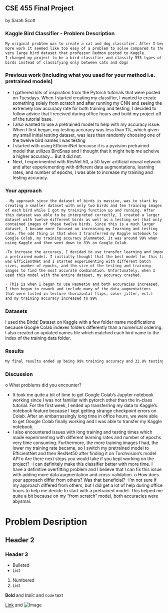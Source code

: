 ## CSE 455 Final Project
by Sarah Scott

### Kaggle Bird Classifier - Problem Description
```markdown
My original problem was to create a cat and dog classifier. After I began
more work it seemed like too easy of a problem to solve compared to the
very large bird dataset that professor Redmon posted to Kaggle. 
I changed my project to be a bird classifier and classify 555 types of 
birds instead of classifying only between cats and dogs
```
### Previous work (including what you used for your method i.e. pretrained models)
- I gathered lots of inspiration from the Pytorch tutorials that were posted on Tuesdays. When I started creating my classifier, I wanted to create something solely from scratch and after running my CNN and seeing the extremely low accuracy rate for both training and testing, I decided to follow advice that I received during office hours and build my project off of the tutorial base. 
- I also wanted to use a pretrained model to help with my accuracy issue. When I first began, my testing accuracy was less than 1%, which given my small initial testing dataset, was less than randomly choosing one of the twelve bird names I was testing
- I started with using EfficientNet because it is a pyvision pretrained model that utilizes BirdSnap and I thought that it might help me acheive a higher accuracy... But it did not.
- Next, I experimented with ResNet 50, a 50 layer artificial neural network and after experiementing with different data augmentations, learning rates, and number of epochs, I was able to increase my training and testing accuracy.

### Your approach
```markdown
- My approach since the dataset of birds is massive, was to start by 
creating a smaller dataset with only two birds and ten training images 
of each bird while I got my training function up and running. After 
this dataset was able to be interpreted correctly, I created a larger
dataset with twelve different birds as well as a testing set that only
contained images of these twelve birds. Since this is a much larger 
dataset, I became more focused on increasing my learning and testing
rate. The odd thing is that when I transferred my Kaggle notebook to
Google Colab, my training accuracy plummeted. It was around 99% when
using Kaggle and then went down to 33% on Google Colab. 

-To increase the accuracy, I decided to use transfer learning and import 
a pretrained model. I initially thought that the best model for this task
was EfficientNet and I started experimenting with different batch 
sizes, number of epochs, and the size of the testing and training 
images to find the most accurate combination. Unfortunately, when I 
used this model with the entire dataset, my accuracy crashed. 

- This is when I began to use ResNet50 and both accuracies increased. 
I then began to rework and include many of the data augmentations 
that were listed in lecture (horizontal flips, color jitter, ect.) 
and my training accuracy increased to 99%
```
### Datasets
I used the Birds! Dataset on Kaggle with a few folder name 
modifications because Google Colab indexes folders differently 
than a numerical ordering. I also created an updated names file
which matched each bird name to the index of the training data folder.

### Results
```markdown
My final results ended up being 99% training accuracy and 32.8% testing accuracy
```

### Discussion
o	What problems did you encounter?
  
- It took me quite a bit of time to get Google Colab’s Jupyter notebook working since I was not familiar with pytorch other than the in-class tutorial. For the first week, I ended up transferring my data to Kaggle’s notebook feature because I kept getting strange checkpoint errors on Colab. After an embarrassingly long time in office hours, we were able to get Google Colab finally working and I was able to transfer my Kaggle notebook.
- I also encountered issues with long training and testing times which made experimenting with different learning rates and number of epochs very time consuming.    Furthermore, the more training images I had, the lower my training rate became, so I switch my pretrained model to EfficientNet and then ResNet50 after finding it on Torchvision’s model API
o	Are there next steps you would take if you kept working on the project?
-I can definitely make this classifier better with more time. I have a definitive overfitting problem and I believe that I can fix this issue with adding more data      augmentation and cross-validation.
o	How does your approach differ from others? Was that beneficial?
-I’m not sure if my approach differed from others, but I did get a lot of help during office hours to help me decide to start with a pretrained model. This helped me quite a bit because on my “from scratch” model, both accuracies were abysmal. 



# Problem Desription
## Header 2
### Header 3

- Bulleted
- List

1. Numbered
2. List

**Bold** and _Italic_ and `Code` text

[Link](url) and ![Image](src)

